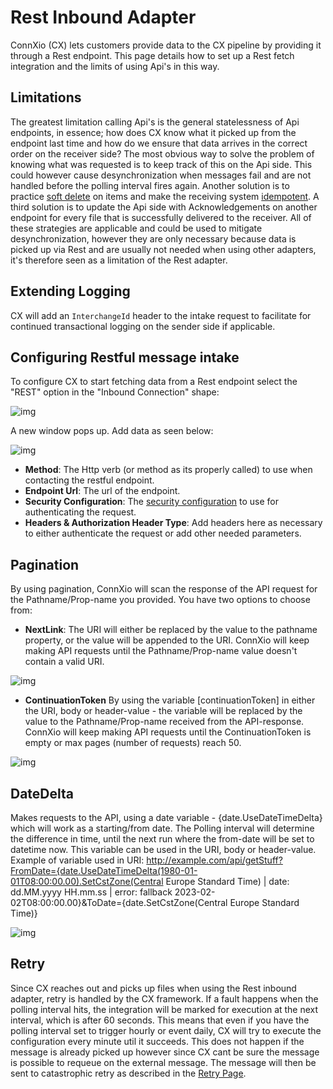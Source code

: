 # Rest Inbound Adapter

ConnXio (CX) lets customers provide data to the CX pipeline by providing it through a Rest endpoint. This page details how to set up a Rest fetch integration and the limits of using Api's in this way.

## Limitations

The greatest limitation calling Api's is the general statelessness of Api endpoints, in essence; how does CX know what it picked up from the endpoint last time and how do we ensure that data arrives in the correct order on the receiver side? The most obvious way to solve the problem of knowing what was requested is to keep track of this on the Api side. This could however cause desynchronization when messages fail and are not handled before the polling interval fires again. Another solution is to practice [soft delete](https://en.wiktionary.org/wiki/soft_deletion#:~:text=Noun,data-itself-from-the-database.) on items and make the receiving system [idempotent](https://en.wikipedia.org/wiki/Idempotence). A third solution is to update the Api side with Acknowledgements on another endpoint for every file that is successfully delivered to the receiver. All of these strategies are applicable and could be used to mitigate desynchronization, however they are only necessary because data is picked up via Rest and are usually not needed when using other adapters, it's therefore seen as a limitation of the Rest adapter.

## Extending Logging

CX will add an `InterchangeId` header to the intake request to facilitate for continued transactional logging on the sender side if applicable.

## Configuring Restful message intake

To configure CX to start fetching data from a Rest endpoint select the "REST" option in the "Inbound Connection" shape:

![img](https://cmhpictsa.blob.core.windows.net/pictures/Azure%20storage%20menu.png?sv=2020-04-08&st=2021-10-27T11%3A56%3A53Z&se=2040-10-28T12%3A56%3A00Z&sr=b&sp=r&sig=S%2FltUS0elTLePVt5Aq536uNkr7Pa9XcY8ovTFJLUhmc%3D)

A new window pops up. Add data as seen below:

![img](https://cmhpictsa.blob.core.windows.net/pictures/inbound_rest.png?sp=r&st=2023-07-16T08:33:52Z&se=2040-07-17T16:33:52Z&spr=https&sv=2022-11-02&sr=b&sig=LHPpIHFlQ66upbf8jr5X0RUnB7fsEFNX8fBUzPWHrgo%3D)

- **Method**: The Http verb (or method as its properly called) to use when contacting the restful endpoint.
- **Endpoint Url**: The url of the endpoint.
- **Security Configuration**: The [security configuration](/Security/Security-Configurations) to use for authenticating the request.
- **Headers & Authorization Header Type**: Add headers here as necessary to either authenticate the request or add other needed parameters.

## Pagination
By using pagination, ConnXio will scan the response of the API request for the Pathname/Prop-name you provided.
You have two options to choose from:

- **NextLink**: The URI will either be replaced by the value to the pathname property, or the value will be appended to the URI.
ConnXio will keep making API requests until the Pathname/Prop-name value doesn't contain a valid URI.

![img](https://cmhpictsa.blob.core.windows.net/pictures/inbound_rest_nextlink.png?sp=r&st=2023-07-16T10:11:13Z&se=2040-07-17T18:11:13Z&spr=https&sv=2022-11-02&sr=b&sig=qZhgfPfvZX7H9he5YnZ5WWelQwc1AwATy2Qdv9GeYSE%3D)

- **ContinuationToken**
By using the variable [continuationToken] in either the URI, body or header-value - the variable will be replaced by the value to the Pathname/Prop-name received from the API-response. ConnXio will keep making API requests until the ContinuationToken is empty or max pages (number of requests) reach 50.

![img](https://cmhpictsa.blob.core.windows.net/pictures/inbound_rest_continuationtoken.png?sp=r&st=2023-07-16T09:59:17Z&se=2040-07-17T17:59:17Z&spr=https&sv=2022-11-02&sr=b&sig=qV2PjYMz4OuLFh8mO1o%2BKF%2Fa8T5PZjLhrqnXBDQjPqk%3D)

## DateDelta
Makes requests to the API, using a date variable - {date.UseDateTimeDelta} which will work as a starting/from date. The Polling interval will determine the difference in time, until the next run where the from-date will be set to datetime now.
This variable can be used in the URI, body or header-value.
Example of variable used in URI: http://example.com/api/getStuff?FromDate={date.UseDateTimeDelta(1980-01-01T08:00:00.00).SetCstZone(Central Europe Standard Time) | date: dd.MM.yyyy HH.mm.ss | error: fallback 2023-02-02T08:00:00.00}&ToDate={date.SetCstZone(Central Europe Standard Time)}

![img](https://cmhpictsa.blob.core.windows.net/pictures/inbound_rest_datedelta.png?sp=r&st=2023-07-16T09:54:23Z&se=2040-07-17T17:54:23Z&spr=https&sv=2022-11-02&sr=b&sig=302kLA83Fgr0tr1WqgTrebzqvTXU0AluH%2F58ZVPE51c%3D)

## Retry

Since CX reaches out and picks up files when using the Rest inbound adapter, retry is handled by the CX framework. If a fault happens when the polling interval hits, the integration will be marked for execution at the next interval, which is after 60 seconds. This means that even if you have the polling interval set to trigger hourly or event daily, CX will try to execute the configuration every minute util it succeeds. This does not happen if the message is already picked up however since CX cant be sure the message is possible to requeue on the external message. The message will then be sent to catastrophic retry as described in the [Retry Page](/Retry).
